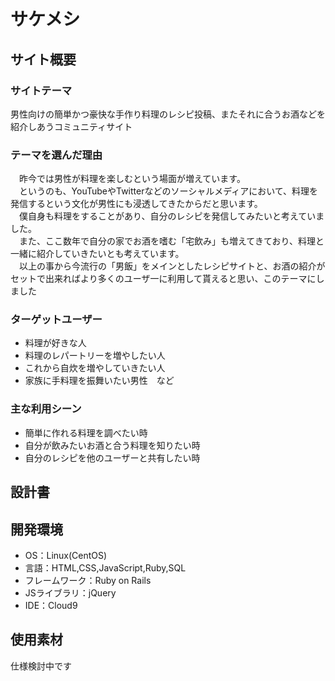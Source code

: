 # サケメシ

## サイト概要
### サイトテーマ
男性向けの簡単かつ豪快な手作り料理のレシピ投稿、またそれに合うお酒などを紹介しあうコミュニティサイト


### テーマを選んだ理由
　昨今では男性が料理を楽しむという場面が増えています。<br>
　というのも、YouTubeやTwitterなどのソーシャルメディアにおいて、料理を発信するという文化が男性にも浸透してきたからだと思います。<br>
　僕自身も料理をすることがあり、自分のレシピを発信してみたいと考えていました。<br>
　また、ここ数年で自分の家でお酒を嗜む「宅飲み」も増えてきており、料理と一緒に紹介していきたいとも考えています。<br>
　以上の事から今流行の「男飯」をメインとしたレシピサイトと、お酒の紹介がセットで出来ればより多くのユーザ一に利用して貰えると思い、このテーマにしました<br>

### ターゲットユーザー
- 料理が好きな人
- 料理のレパートリーを増やしたい人
- これから自炊を増やしていきたい人
- 家族に手料理を振舞いたい男性　など

### 主な利用シーン
- 簡単に作れる料理を調べたい時
- 自分が飲みたいお酒と合う料理を知りたい時
- 自分のレシピを他のユーザーと共有したい時

## 設計書


## 開発環境
- OS：Linux(CentOS)
- 言語：HTML,CSS,JavaScript,Ruby,SQL
- フレームワーク：Ruby on Rails
- JSライブラリ：jQuery
- IDE：Cloud9

## 使用素材
仕様検討中です